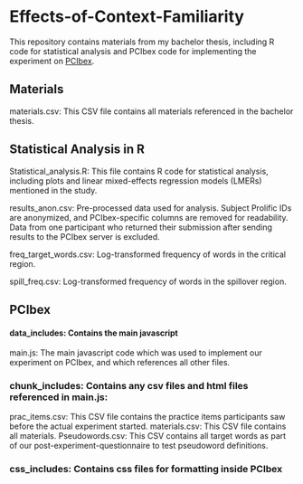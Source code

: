# Effects-of-Context-Familiarity
This repository contains materials from my bachelor thesis, including R code for statistical analysis and PCIbex code for implementing the experiment on [PCIbex](https://farm.pcibex.net/).

## Materials
materials.csv: This CSV file contains all materials referenced in the bachelor thesis.

## Statistical Analysis in R
Statistical_analysis.R: This file contains R code for statistical analysis, including plots and linear mixed-effects regression models (LMERs) mentioned in the study.

results_anon.csv: Pre-processed data used for analysis. Subject Prolific IDs are anonymized, and PCIbex-specific columns are removed for readability. Data from one participant who returned their submission after sending results to the PCIbex server is excluded.

freq_target_words.csv: Log-transformed frequency of words in the critical region.

spill_freq.csv: Log-transformed frequency of words in the spillover region.

## PCIbex
#### data_includes: Contains the main javascript
main.js: The main javascript code which was used to implement our experiment on PCIbex, and which references all other files. 
### chunk_includes: Contains any csv files and html files referenced in main.js:
  prac_items.csv: This CSV file contains the practice items participants saw before the actual experiment started.
  materials.csv: This CSV file contains all materials.
  Pseudowords.csv: This CSV contains all target words as part of our post-experiment-questionnaire to test pseudoword definitions.
### css_includes: Contains css files for formatting inside PCIbex
